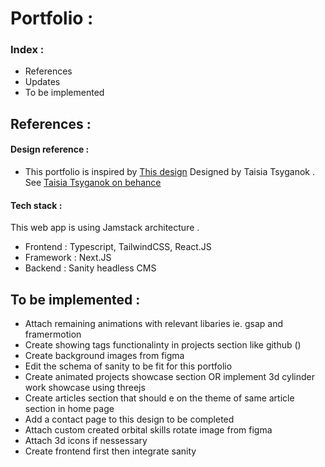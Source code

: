 # Portfolio :

### Index :
- References
- Updates 
- To be implemented

## References :
#### Design reference :
- This portfolio is inspired by [This design](https://www.behance.net/gallery/199132655/Portfolio-Full-stack-Developer?tracking_source=search_projects|developer+portfolio&l=13) Designed by Taisia Tsyganok . See [Taisia Tsyganok on behance](https://www.behance.net/taisia_pro)

#### Tech stack :
This web app is using Jamstack architecture .

- Frontend : Typescript, TailwindCSS, React.JS
- Framework : Next.JS
- Backend : Sanity headless CMS

## To be implemented :
- Attach remaining animations with relevant libaries ie. gsap and framermotion
- Create showing tags functionalinty in projects section like github ()
- Create background images from figma 
- Edit the schema of sanity to be fit for this portfolio 
- Create animated projects showcase section OR implement 3d cylinder work showcase using threejs
- Create articles section that should e on the theme of same article section in home page
- Add a contact page to this design to be completed
- Attach custom created orbital skills rotate image from figma 
- Attach 3d icons if nessessary
- Create frontend first then integrate sanity